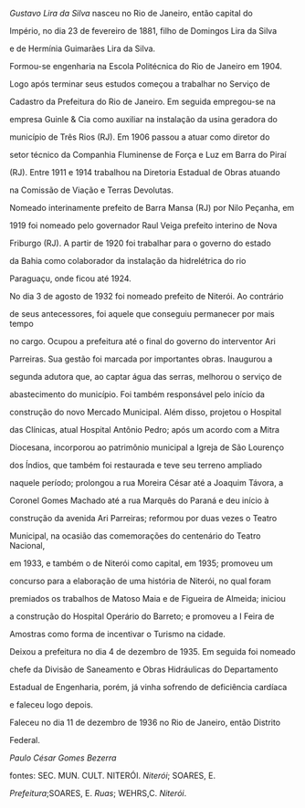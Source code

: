 

*Gustavo Lira da Silva* nasceu no Rio de Janeiro, então capital do

Império, no dia 23 de fevereiro de 1881, filho de Domingos Lira da Silva

e de Hermínia Guimarães Lira da Silva.



Formou-se engenharia na Escola Politécnica do Rio de Janeiro em 1904.



Logo após terminar seus estudos começou a trabalhar no Serviço de

Cadastro da Prefeitura do Rio de Janeiro. Em seguida empregou-se na

empresa Guinle & Cia como auxiliar na instalação da usina geradora do

município de Três Rios (RJ). Em 1906 passou a atuar como diretor do

setor técnico da Companhia Fluminense de Força e Luz em Barra do Piraí

(RJ). Entre 1911 e 1914 trabalhou na Diretoria Estadual de Obras atuando

na Comissão de Viação e Terras Devolutas.



Nomeado interinamente prefeito de Barra Mansa (RJ) por Nilo Peçanha, em

1919 foi nomeado pelo governador Raul Veiga prefeito interino de Nova

Friburgo (RJ). A partir de 1920 foi trabalhar para o governo do estado

da Bahia como colaborador da instalação da hidrelétrica do rio

Paraguaçu, onde ficou até 1924.



No dia 3 de agosto de 1932 foi nomeado prefeito de Niterói. Ao contrário

de seus antecessores, foi aquele que conseguiu permanecer por mais tempo

no cargo. Ocupou a prefeitura até o final do governo do interventor Ari

Parreiras. Sua gestão foi marcada por importantes obras. Inaugurou a

segunda adutora que, ao captar água das serras, melhorou o serviço de

abastecimento do município. Foi também responsável pelo início da

construção do novo Mercado Municipal. Além disso, projetou o Hospital

das Clínicas, atual Hospital Antônio Pedro; após um acordo com a Mitra

Diocesana, incorporou ao patrimônio municipal a Igreja de São Lourenço

dos Índios, que também foi restaurada e teve seu terreno ampliado

naquele período; prolongou a rua Moreira César até a Joaquim Távora, a

Coronel Gomes Machado até a rua Marquês do Paraná e deu início à

construção da avenida Ari Parreiras; reformou por duas vezes o Teatro

Municipal, na ocasião das comemorações do centenário do Teatro Nacional,

em 1933, e também o de Niterói como capital, em 1935; promoveu um

concurso para a elaboração de uma história de Niterói, no qual foram

premiados os trabalhos de Matoso Maia e de Figueira de Almeida; iniciou

a construção do Hospital Operário do Barreto; e promoveu a I Feira de

Amostras como forma de incentivar o Turismo na cidade.



Deixou a prefeitura no dia 4 de dezembro de 1935. Em seguida foi nomeado

chefe da Divisão de Saneamento e Obras Hidráulicas do Departamento

Estadual de Engenharia, porém, já vinha sofrendo de deficiência cardíaca

e faleceu logo depois.



Faleceu no dia 11 de dezembro de 1936 no Rio de Janeiro, então Distrito

Federal.



*Paulo César Gomes Bezerra*



fontes: SEC. MUN. CULT. NITERÓI. *Niterói*; SOARES, E.

*Prefeitura*;SOARES, E. *Ruas*; WEHRS,C. *Niterói*.

